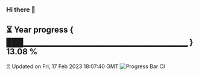 ### Hi there 👋
⏳ Year progress { ███▁▁▁▁▁▁▁▁▁▁▁▁▁▁▁▁▁▁▁▁▁▁▁▁▁▁▁ } 13.08 %
---
⏰ Updated on Fri, 17 Feb 2023 18:07:40 GMT
![Progress Bar CI](https://github.com/Moyi321/Moyi321/workflows/Progress%20Bar%20CI/badge.svg)
